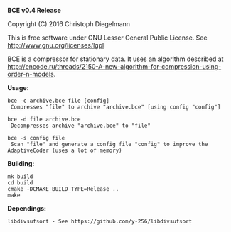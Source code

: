 **BCE v0.4 Release**

Copyright (C) 2016  Christoph Diegelmann

This is free software under GNU Lesser General Public License. See <http://www.gnu.org/licenses/lgpl>

BCE is a compressor for stationary data. It uses an algorithm described at http://encode.ru/threads/2150-A-new-algorithm-for-compression-using-order-n-models.

**Usage:**

    bce -c archive.bce file [config]
     Compresses "file" to archive "archive.bce" [using config "config"]

    bce -d file archive.bce
     Decompresses archive "archive.bce" to "file"

    bce -s config file
     Scan "file" and generate a config file "config" to improve the AdaptiveCoder (uses a lot of memory)

**Building:**

    mk build
    cd build
    cmake -DCMAKE_BUILD_TYPE=Release ..
    make

**Dependings:**

    libdivsufsort - See https://github.com/y-256/libdivsufsort
